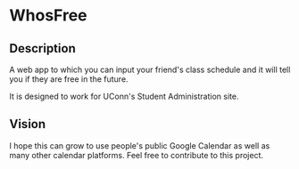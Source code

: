 # WhosFree
## Description
A web app to which you can input your friend's class schedule and it will tell you if they are free in the future.

It is designed to work for UConn's Student Administration site.

## Vision
I hope this can grow to use people's public Google Calendar as well as many other calendar platforms. Feel free to contribute to this project.